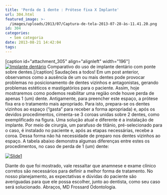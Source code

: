 ```yaml
---
title: 'Perda de 1 dente : Prótese fixa X Implante'
url: 304.html
featured_image: >-
  /images/uploads/2013/07/Captura-de-tela-2013-07-28-às-11.41.20.png
id: 304
categories:
  - Sem categoria
date: 2013-08-21 14:42:04
tags:
---
```


\[caption id="attachment_305" align="alignleft" width="196"\][![Implante dentário](http://mdfrossard.com/wp-content/uploads/2013/08/post-md-196x300.jpg "implante dentário ")](http://mdfrossard.com/wp-content/uploads/2013/08/post-md.jpg) Comparativo do uso de implante dentário com ponte sobre dentes.\[/caption\] Saudações a todos! Em um post anterior, observamos como a ausência de um ou mais dentes pode provocar problemas no posicionamento de dentes vizinhos e antagonistas, gerando problemas estéticos e mastigatórios para o paciente. Assim, hoje mostraremos como podemos reabilitar uma região onde houve perda de apenas 1 (um) dente. Antigamente, para preencher este espaço, a prótese fixa era o tratamento mais apropriado. Para isto, prepara-se os dentes vizinhos ao espaço (“gasta” para receber a forma apropriada) e, após os devidos procedimentos, cimenta-se 3 coroas unidas sobre 2 dentes, como exemplificado na figura. Uma solução atual e diferente é a instalação de implante. Por meio de cirurgia, um parafuso de titânio, pré-selecionado para o caso, é instalado no paciente e, após as etapas necessárias, recebe a coroa. Dessa forma não há necessidade de preparo nos dentes vizinhos ao espaço. A tabela abaixo demonstra algumas diferenças entre estes os procedimentos, no caso de perda de 1 (um) dente:

[![Slide1](http://mdfrossard.com/wp-content/uploads/2013/08/Slide1-300x129.jpg)](http://mdfrossard.com/wp-content/uploads/2013/08/Slide1.jpg)

Diante do que foi mostrado, vale ressaltar que anamnese e exame clínico corretos são necessários para definir a melhor forma de tratamento. No nosso planejamento, as expectativas e dúvidas do paciente são averiguadas para que ele possa escolher, junto ao dentista, como seu caso será solucionado. Abraços, MD Frossard Odontologia.